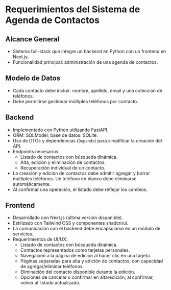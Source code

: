 # Requerimientos del Sistema de Agenda de Contactos

## Alcance General
- Sistema full-stack que integre un backend en Python con un frontend en Next.js.
- Funcionalidad principal: administración de una agenda de contactos.

## Modelo de Datos
- Cada contacto debe incluir: nombre, apellido, email y una colección de teléfonos.
- Debe permitirse gestionar múltiples teléfonos por contacto.

## Backend
- Implementado con Python utilizando FastAPI.
- ORM: SQLModel; base de datos: SQLite.
- Uso de DTOs y dependencias (`Depends`) para simplificar la creación del API.
- Endpoints necesarios:
  - Listado de contactos con búsqueda dinámica.
  - Alta, edición y eliminación de contactos.
  - Recuperación individual de un contacto.
- La creación y edición de contactos debe admitir agregar y borrar múltiples teléfonos. Un teléfono en blanco debe eliminarse automáticamente.
- Al confirmar una operación, el listado debe reflejar los cambios.

## Frontend
- Desarrollado con Next.js (última versión disponible).
- Estilizado con Tailwind CSS y componentes shadcn/ui.
- La comunicación con el backend debe encapsularse en un módulo de servicios.
- Requerimientos de UI/UX:
  - Listado de contactos con búsqueda dinámica.
  - Contactos representados como tarjetas personales.
  - Navegación a la página de edición al hacer clic en una tarjeta.
  - Páginas separadas para alta y edición de contactos, con capacidad de agregar/eliminar teléfonos.
  - Eliminación del contacto disponible durante la edición.
  - Opciones de cancelar o confirmar en alta/edición; al confirmar, volver al listado actualizado.
